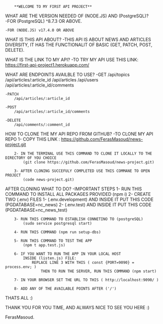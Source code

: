         **WELCOME TO MY FIRST API PROJECT** 

WHAT ARE THE VERSION NEEDED OF (NODE.JS) AND (PostgreSQL)?   
    -FOR (PostgreSQL) ^8.7.3 OR ABOVE.

    -FOR (NODE.JS) v17.4.0 OR ABOVE


WHAT IS THIS API ABOUT?
    -THIS API IS ABOUT NEWS AND ARTICLES DIVERSITY, IT HAS THE FUNCTIONALIT OF BASIC (GET, PATCH, POST, DELETE).


WHAT IS THE LINK TO MY API?
    -TO TRY MY API USE THIS LINK: https://first-api-project1.herokuapp.com/

WHAT ARE ENDPOINTS AVAILBLE TO USE?
    -GET 
        /api/topics
        /api/articles/:article_id
        /api/articles
        /api/users
        /api/articles/:article_id/comments
    
    -PATCH 
        /api/articles/:article_id

    -POST 
        /api/articles/:article_id/comments

    -DELETE 
        /api/comments/:comment_id

HOW TO CLONE THE MY API REPO FROM GITHUB?
    -TO CLONE MY API REPO 
        1- COPY THIS LINK : https://github.com/FerasMasoud/news-project.git
        
        2- IN THE TERMINAL USE THIS COMMAND TO CLONE IT LOCALLY TO THE DIRECTORY OF YOU CHOICE
            (git clone https://github.com/FerasMasoud/news-project.git)
        
        3- AFTER CLONING SUCCEFULY COMPLETED USE THIS COMMANE TO OPEN PROJECT
            (code news-project.git) 

AFTER CLONING WHAT TO DO?
    -IMPORTANT STEPS
        1- RUN THIS COMMAND TO INSTALL ALL PACKAGES PROVIDED 
            (npm i)
        2- CREATE TWO (.env) FILES 
            1- (.env.development) AND INSIDE IT PUT THIS CODE (PGDATABASE=nc_news)
            2- (.env.test) AND INSIDE IT PUT THIS CODE (PGDATABASE=nc_news_test)

        3- RUN THIS COMMAND TO ESTABLISH CONNETINO TO (postgreSQL)
            (sudo service postgresql start)
        
        4- RUN THIS COMMAND (npm run setup-dbs)

        5- RUN THIS COMMAND TO TEST THE APP 
            (npm t app.test.js)
        
        6- IF YOU WANT TO RUN THE APP IN YOUR LOCAL HOST
            INSIDE (listen.js) FILE:
                REPLACE LINE 3 WITH THIS ( const {PORT=9090} = process.env; )
                    THEN TO RUN THE SERVER, RUN THIS COMMAND (npm start) 
        
        7- IN YOUR BROWSER SET THE URL TO THIS ( http://localhost:9090/ )

        8- ADD ANY OF THE AVAILABLE POINTS AFTER ('/')


THATS ALL :) 

THANK YOU FOR YOU TIME, AND ALWAYS NICE TO SEE YOU HERE :)

FerasMasoud.





